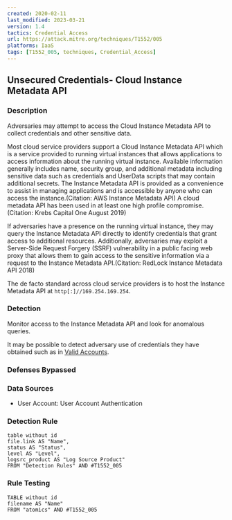 ```yaml
---
created: 2020-02-11
last_modified: 2023-03-21
version: 1.4
tactics: Credential Access
url: https://attack.mitre.org/techniques/T1552/005
platforms: IaaS
tags: [T1552_005, techniques, Credential_Access]
---
```


## Unsecured Credentials- Cloud Instance Metadata API

### Description

Adversaries may attempt to access the Cloud Instance Metadata API to collect credentials and other sensitive data.

Most cloud service providers support a Cloud Instance Metadata API which is a service provided to running virtual instances that allows applications to access information about the running virtual instance. Available information generally includes name, security group, and additional metadata including sensitive data such as credentials and UserData scripts that may contain additional secrets. The Instance Metadata API is provided as a convenience to assist in managing applications and is accessible by anyone who can access the instance.(Citation: AWS Instance Metadata API) A cloud metadata API has been used in at least one high profile compromise.(Citation: Krebs Capital One August 2019)

If adversaries have a presence on the running virtual instance, they may query the Instance Metadata API directly to identify credentials that grant access to additional resources. Additionally, adversaries may exploit a Server-Side Request Forgery (SSRF) vulnerability in a public facing web proxy that allows them to gain access to the sensitive information via a request to the Instance Metadata API.(Citation: RedLock Instance Metadata API 2018)

The de facto standard across cloud service providers is to host the Instance Metadata API at <code>http[:]//169.254.169.254</code>.


### Detection

Monitor access to the Instance Metadata API and look for anomalous queries.

It may be possible to detect adversary use of credentials they have obtained such as in [Valid Accounts](https://attack.mitre.org/techniques/T1078).

### Defenses Bypassed



### Data Sources

  - User Account: User Account Authentication
### Detection Rule

```dataview
table without id
file.link AS "Name",
status AS "Status",
level AS "Level",
logsrc_product AS "Log Source Product"
FROM "Detection Rules" AND #T1552_005
```

### Rule Testing

```dataview
TABLE without id
filename AS "Name"
FROM "atomics" AND #T1552_005
```
